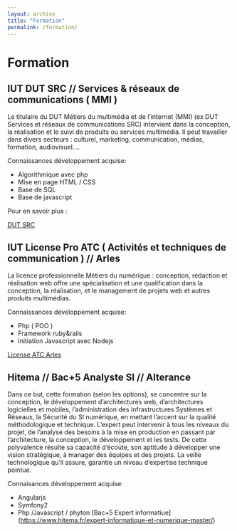```yaml
---
layout: archive
title: "Formation"
permalink: /formation/
---
```


# Formation

## IUT DUT SRC // Services & réseaux de communications ( MMI )

Le titulaire du DUT Métiers du multimédia et de l’internet (MMI) (ex DUT Services et réseaux de communications SRC) intervient dans la conception, la réalisation et le suivi de produits ou services multimédia. Il peut travailler dans divers secteurs : culturel, marketing, communication, médias, formation, audiovisuel…. 

Connaissances développement acquise: 
* Algorithmique avec php
* Mise en page HTML / CSS
* Base de SQL
* Base de javascript

Pour en savoir plus : 

[DUT SRC](http://www.studyrama.com/formations/diplomes/dut/dut-metiers-du-multimedia-et-de-l-internet-mmi-13585)

## IUT License Pro ATC ( Activités et techniques de communication ) // Arles

La licence professionnelle Métiers du numérique : conception, rédaction et réalisation web offre une spécialisation et une qualification dans la conception,  la réalisation, et le management de projets web et autres produits multimédias.

Connaissances développement acquise: 
* Php ( POO )
* Framework ruby&rails
* Initiation Javascript avec Nodejs

[License ATC Arles](http://iut.univ-amu.fr/diplomes/licence-professionnelle-activites-techniques-communication-specialite-creation-web-lp-atc)

## Hitema // Bac+5 Analyste SI // Alterance

Dans ce but, cette formation (selon les options), se concentre sur la conception,  le développement d’architectures web,  d’architectures logicielles et mobiles, l’administration des infrastructures Systèmes et Réseaux, la Sécurité du SI numérique, en mettant l’accent sur la qualité méthodologique et technique. L’expert peut intervenir à tous les niveaux du projet, de l’analyse des besoins à la mise en production en passant par l’architecture, la conception, le développement et les tests. De cette polyvalence résulte sa capacité d’écoute, son aptitude à développer une vision stratégique, à manager des équipes et des projets. La veille technologique qu’il assure,  garantie un niveau d’expertise technique pointue.

Connaisances développement acquise:
* Angularjs
* Symfony2
* Php /Javascript / phyton 
[Bac+5 Expert informatiue] (https://www.hitema.fr/expert-informatique-et-numerique-master/)
